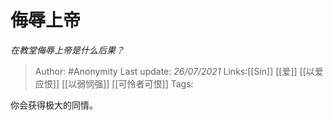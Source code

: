 # 侮辱上帝
*在教堂侮辱上帝是什么后果？*

> Author: #Anonymity
> Last update: *26/07/2021*
> Links:[[Sin]] [[爱]] [[以爱应恨]] [[以弱悯强]] [[可怜者可恨]]
> Tags:

你会获得极大的同情。
